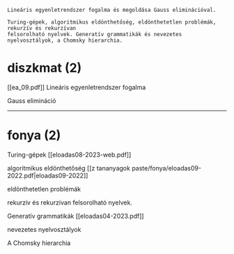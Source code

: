 ```
Lineáris egyenletrendszer fogalma és megoldása Gauss eliminációval.

Turing-gépek, algoritmikus eldönthetőség, eldönthetetlen problémák, rekurzív és rekurzívan
felsorolható nyelvek. Generatív grammatikák és nevezetes nyelvosztályok, a Chomsky hierarchia.
```

# diszkmat (2)
[[ea_09.pdf]]
Lineáris egyenletrendszer fogalma 

Gauss elimináció

-------------
# fonya (2)
Turing-gépek
[[eloadas08-2023-web.pdf]]

algoritmikus eldönthetőség
[[z tananyagok paste/fonya/eloadas09-2022.pdf|eloadas09-2022]]

eldönthetetlen problémák

rekurzív és rekurzívan felsorolható nyelvek.

Generatív grammatikák
[[eloadas04-2023.pdf]]

nevezetes nyelvosztályok

A Chomsky hierarchia
